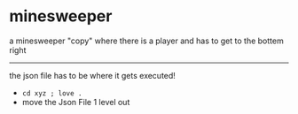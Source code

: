 # minesweeper
a minesweeper "copy" where there is a player and has to get to the bottem right

----
the json file has to be where it gets executed!
- `cd xyz ; love .`
- move the Json File 1 level out

